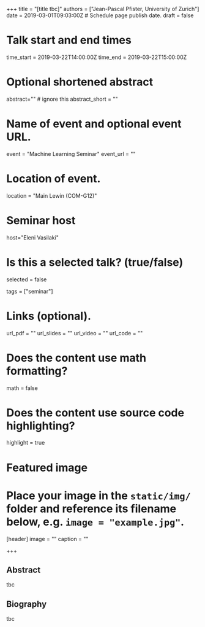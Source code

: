 +++
title = "[title tbc]"
authors = ["Jean-Pascal Pfister, University of Zurich"]
date = 2019-03-01T09:03:00Z  # Schedule page publish date.
draft = false

# Talk start and end times
time_start = 2019-03-22T14:00:00Z
time_end = 2019-03-22T15:00:00Z

# Optional shortened abstract
abstract="" # ignore this
abstract_short = ""

# Name of event and optional event URL.
event = "Machine Learning Seminar"
event_url = ""

# Location of event.
location = "Main Lewin (COM-G12)"

# Seminar host
host="Eleni Vasilaki"

# Is this a selected talk? (true/false)
selected = false

tags = ["seminar"]

# Links (optional).
url_pdf = ""
url_slides = ""
url_video = ""
url_code = ""

# Does the content use math formatting?
math = false

# Does the content use source code highlighting?
highlight = true

# Featured image
# Place your image in the `static/img/` folder and reference its filename below, e.g. `image = "example.jpg"`.
[header]
image = ""
caption = ""

+++

## Abstract
tbc

## Biography

tbc
